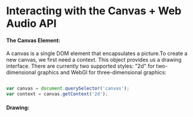 # Interacting with the Canvas + Web Audio API


#### The Canvas Element: 

A canvas is a single DOM element that encapsulates a picture.To create a new canvas, we first need a context. This object provides us a drawing interface. There are currently two supported styles: "2d" for two-dimensional graphics and WebGl for three-dimensional graphics:  


```Javascript

var canvas = document.querySelector('canvas');
var context = canvas.getContext('2d');

```
#### Drawing: 




